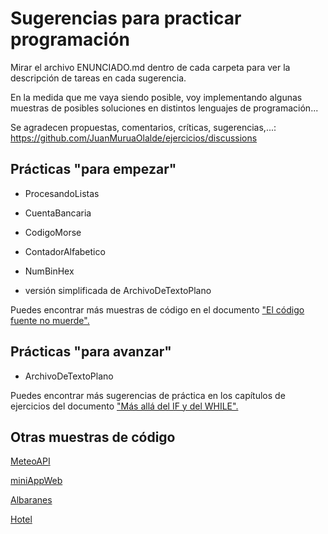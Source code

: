 # Sugerencias para practicar programación

Mirar el archivo ENUNCIADO.md dentro de cada carpeta para ver la descripción de tareas en cada sugerencia.

En la medida que me vaya siendo posible, voy implementando algunas muestras de posibles soluciones en distintos lenguajes de programación...

Se agradecen propuestas, comentarios, críticas, sugerencias,...: https://github.com/JuanMuruaOlalde/ejercicios/discussions

## Prácticas "para empezar"

-   ProcesandoListas

-   CuentaBancaria

-   CodigoMorse

-   ContadorAlfabetico

-   NumBinHex

-   versión simplificada de ArchivoDeTextoPlano

Puedes encontrar más muestras de código en el documento ["El código fuente no muerde".](https://github.com/JuanMuruaOlalde/DesarrolloDeSoftware/blob/main/01-ElCodigoFuenteNoMuerde/ElCodigoFuenteNoMuerde.pdf)

## Prácticas "para avanzar"

-   ArchivoDeTextoPlano

Puedes encontrar más sugerencias de práctica en los capítulos de ejercicios del documento ["Más allá del IF y del WHILE".](https://github.com/JuanMuruaOlalde/DesarrolloDeSoftware/blob/main/02-Mas_alla_del_IF_y_del_WHILE/Mas_alla_del_IF_y_del_WHILE.pdf)

## Otras muestras de código

[MeteoAPI](https://github.com/JuanMuruaOlalde/MeteoAPI)

[miniAppWeb](https://github.com/JuanMuruaOlalde/miniAppWeb)

[Albaranes](https://github.com/JuanMuruaOlalde/Albaranes)

[Hotel](https://github.com/JuanMuruaOlalde/Hotel)
